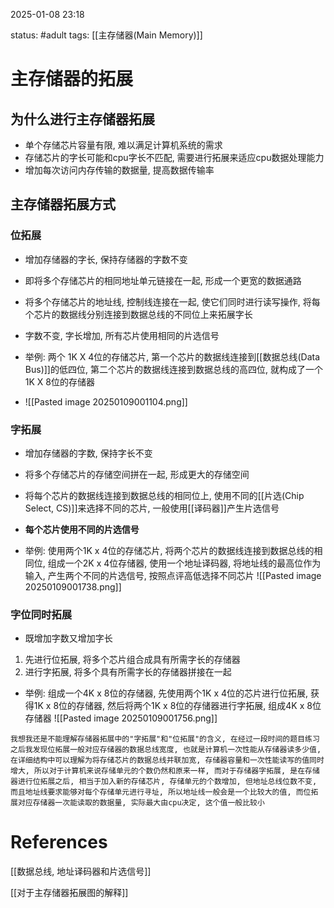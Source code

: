 2025-01-08    23:18

status: #adult 
tags: [[主存储器(Main Memory)]]


# 主存储器的拓展

## 为什么进行主存储器拓展

- 单个存储芯片容量有限, 难以满足计算机系统的需求
- 存储芯片的字长可能和cpu字长不匹配, 需要进行拓展来适应cpu数据处理能力
- 增加每次访问内存传输的数据量, 提高数据传输率

## 主存储器拓展方式

### 位拓展
- 增加存储器的字长, 保持存储器的字数不变
- 即将多个存储芯片的相同地址单元链接在一起, 形成一个更宽的数据通路
- 将多个存储芯片的地址线, 控制线连接在一起, 使它们同时进行读写操作, 将每个芯片的数据线分别连接到数据总线的不同位上来拓展字长
- 字数不变, 字长增加, 所有芯片使用相同的片选信号

- 举例: 两个 1K X 4位的存储芯片, 第一个芯片的数据线连接到[[数据总线(Data Bus)]]的低四位, 第二个芯片的数据线连接到数据总线的高四位, 就构成了一个1K X 8位的存储器
- ![[Pasted image 20250109001104.png]]

### 字拓展

- 增加存储器的字数, 保持字长不变
- 将多个存储芯片的存储空间拼在一起, 形成更大的存储空间
- 将每个芯片的数据线连接到数据总线的相同位上, 使用不同的[[片选(Chip Select, CS)]]来选择不同的芯片, 一般使用[[译码器]]产生片选信号
- **每个芯片使用不同的片选信号**

- 举例: 使用两个1K x 4位的存储芯片, 将两个芯片的数据线连接到数据总线的相同位, 组成一个2K x 4位存储器, 使用一个地址译码器, 将地址线的最高位作为输入, 产生两个不同的片选信号, 按照点评高低选择不同芯片
![[Pasted image 20250109001738.png]]

### 字位同时拓展

- 既增加字数又增加字长
1. 先进行位拓展, 将多个芯片组合成具有所需字长的存储器
2. 进行字拓展, 将多个具有所需字长的存储器拼接在一起


- 举例: 组成一个4K x 8位的存储器, 先使用两个1K x 4位的芯片进行位拓展, 获得1K x 8位的存储器, 然后将两个1K x 8位的存储器进行字拓展, 组成4K x 8位存储器
![[Pasted image 20250109001756.png]]

```
我想我还是不能理解存储器拓展中的"字拓展"和"位拓展"的含义, 在经过一段时间的题目练习之后我发现位拓展一般对应存储器的数据总线宽度, 也就是计算机一次性能从存储器读多少值, 在详细结构中可以理解为将存储芯片的数据总线并联加宽, 存储器容量和一次性能读写的值同时增大, 所以对于计算机来说存储单元的个数仍然和原来一样, 而对于存储器字拓展, 是在存储器进行位拓展之后, 相当于加入新的存储芯片, 存储单元的个数增加, 但地址总线位数不变, 而且地址线要求能够对每个存储单元进行寻址, 所以地址线一般会是一个比较大的值, 而位拓展对应存储器一次能读取的数据量, 实际最大由cpu决定, 这个值一般比较小
```

# References

[[数据总线, 地址译码器和片选信号]]

[[对于主存储器拓展图的解释]]

